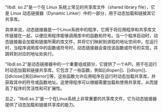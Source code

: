 "libdl. so.2"是一个在 Linux 系统上常见的共享库文件（shared library file），它是 Linux 动态链接器（Dynamic Linker）中的一部分，用于动态加载和链接其它共享库。

具体来说，动态链接器是一个Linux系统中的程序，它用于将应用程序和共享库文件链接在一起，以便应用程序能够调用库中的函数和符号。当一个程序启动时，动态链接器会加载和链接所需的库文件，并将它们映射到进程的地址空间中。在运行时，当程序调用库中的函数或符号时，动态链接器会查找该函数或符号的实现，并跳转到对应的地址处执行。

"libdl.so.2"是动态链接器中的一个重要组成部分，它提供了一个API，用于在运行时动态加载和链接共享库。它包含了一些函数，例如[[dlopen]]、[[dlsym]]、[[dlclose]]和[[dlerror]]等，这些函数允许应用程序在运行时动态加载共享库，并获取其中的符号或函数地址。这使得程序可以根据需要加载和使用共享库，从而提高了程序的灵活性和可扩展性。

总之，"libdl.so.2"是一个在Linux系统上非常重要的共享库文件，它为动态链接器提供了动态加载和链接共享库的能力。